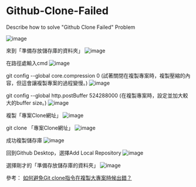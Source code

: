 # Github-Clone-Failed
Describe how to solve "Github Clone Failed" Problem


![image](https://github.com/user-attachments/assets/c66ddad1-c669-4c70-b7a5-04f685be1750)

來到「準備存放儲存庫的資料夾」
![image](https://github.com/user-attachments/assets/1ec525b7-aadc-4b76-ae68-971e45f9f32c)

在路徑處輸入cmd
![image](https://github.com/user-attachments/assets/5e9f9a8b-af5e-4fc4-bd5d-15e655862fd4)

git config --global core.compression 0 
(試著關閉在複製專案時，複製壓縮的內容，但這會讓複製專案的過程變慢。)
![image](https://github.com/user-attachments/assets/40a950ab-14db-41bc-990a-fa26a8118067)

git config --global http.postBuffer 524288000
(在複製專案時，設定並加大較大的buffer size。)
![image](https://github.com/user-attachments/assets/2ffbe095-fa68-4a37-93a3-71adeb06bd0f)

複製「專案Clone網址」
![image](https://github.com/user-attachments/assets/8e353b7e-a717-44a5-ace1-407d0152c1ce)

git clone 「專案Clone網址」
![image](https://github.com/user-attachments/assets/7efcf94f-d50e-4305-a877-21ea558d2cb5)

成功複製儲存庫
![image](https://github.com/user-attachments/assets/7277efb3-aa84-4c6e-a643-f92fa7d41466)

回到Github Desktop，選擇Add Local Repository
![image](https://github.com/user-attachments/assets/3cc9451f-de0c-40fe-8731-1a09e24e6640)

選擇剛才的「準備存放儲存庫的資料夾」
![image](https://github.com/user-attachments/assets/42a6a132-69ed-4d09-b838-097e201c5628)

參考：
[如何避免Git clone指令在複製大專案時候出錯？](https://peterli.website/%E5%A6%82%E4%BD%95%E9%81%BF%E5%85%8Dgit-clone%E6%8C%87%E4%BB%A4%E5%9C%A8%E8%A4%87%E8%A3%BD%E5%A4%A7%E5%B0%88%E6%A1%88%E6%99%82%E5%80%99%E5%87%BA%E9%8C%AF%EF%BC%9F/)
